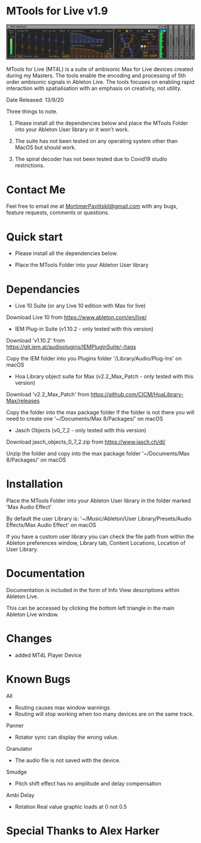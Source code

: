 
# MTools for Live v1.9

![MTools](assets/MTools_TapDelay.png)

MTools for Live (MT4L) is a suite of ambisonic Max for Live devices created during my Masters. The tools enable the encoding and processing of 5th order ambisonic signals in Ableton Live. The tools focuses on enabling rapid interaction with spatialisation with an emphasis on creativity, not utility.


Date Released: 13/9/20


Three things to note. 

1) Please install all the dependencies below and place the MTools Folder into your Ableton User library or it won't work.

2) The suite has not been tested on any operating system other than MacOS but should work.

3) The spiral decoder has not been tested due to Covid19 studio restrictions.


# Contact Me

Feel free to email me at MortimerPavlitskil@gmail.com with any bugs, feature requests, comments or questions.



# Quick start 

- Please install all the dependencies below.

- Place the MTools Folder into your Ableton User library



# Dependancies

- Live 10 Suite (or any Live 10 edition with Max for live)

Download Live 10 from
https://www.ableton.com/en/live/



- IEM Plug-in Suite (v1.10.2 - only tested with this version)

Download 'v1.10.2' from
https://git.iem.at/audioplugins/IEMPluginSuite/-/tags

Copy the IEM folder into you Plugins folder '/Library/Audio/Plug-Ins' on macOS



- Hoa Library object suite for Max (v2.2_Max_Patch - only tested with this version)

Download 'v2.2_Max_Patch' from
https://github.com/CICM/HoaLibrary-Max/releases

Copy the folder into the max package folder
If the folder is not there you will need to create one
'~/⁨Documents⁩/⁨Max 8⁩/⁨Packages/⁩' on macOS



- Jasch Objects (v0_7_2 - only tested with this version)

Download jasch_objects_0_7_2.zip from
https://www.jasch.ch/dl/

Unzip the folder and copy into the max package folder
'~/⁨Documents⁩/⁨Max 8⁩/⁨Packages/⁩' on macOS




# Installation


Place the MTools Folder into your Ableton User library in the folder marked 'Max Audio Effect'

By default the user Library is:
'~/Music⁩/⁨Ableton/User Library⁩/Presets⁩/⁨Audio Effects⁩/Max Audio Effect⁩' on macOS

If you have a custom user library you can check the file path from within the Ableton preferences window, Library tab, Content Locations, Location of User Library.



# Documentation

Documentation is included in the form of Info View descriptions within Ableton Live.

This can be accessed by clicking the bottom left triangle in the main Ableton Live window.




# Changes

- added MT4L Player Device




# Known Bugs

All
- Routing causes max window warnings
- Routing will stop working when too many devices are on the same track.

Panner
- Rotator sync can display the wrong value.

Granulator
- The audio file is not saved with the device.

Smudge
- Pitch shift effect has no amplitude and delay compensation

Ambi Delay
- Rotation Real value graphic loads at 0 not 0.5



# Special Thanks to Alex Harker
